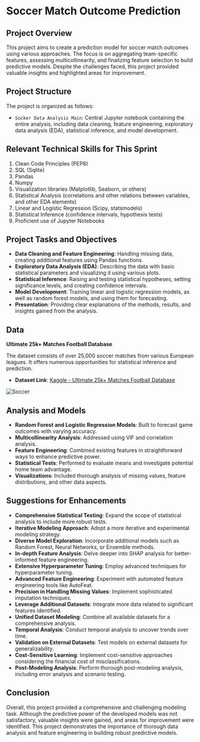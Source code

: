 # Soccer Match Outcome Prediction

## Project Overview

This project aims to create a prediction model for soccer match outcomes using various approaches. The focus is on aggregating team-specific features, assessing multicollinearity, and finalizing feature selection to build predictive models. Despite the challenges faced, this project provided valuable insights and highlighted areas for improvement.

## Project Structure

The project is organized as follows:

- `Socker Data Analysis Main`: Central Jupyter notebook containing the entire analysis, including data cleaning, feature engineering, exploratory data analysis (EDA), statistical inference, and model development.

## Relevant Technical Skills for This Sprint

1. Clean Code Principles (PEP8)
2. SQL (Sqlite)
3. Pandas
4. Numpy
5. Visualization libraries (Matplotlib, Seaborn, or others)
6. Statistical Analysis (correlations and other relations between variables, and other EDA elements)
7. Linear and Logistic Regression (Scipy, statsmodels)
8. Statistical Inference (confidence intervals, hypothesis tests)
10. Proficient use of Jupyter Notebooks

## Project Tasks and Objectives

- **Data Cleaning and Feature Engineering**: Handling missing data, creating additional features using Pandas functions.
- **Exploratory Data Analysis (EDA)**: Describing the data with basic statistical parameters and visualizing it using various plots.
- **Statistical Inference**: Raising and testing statistical hypotheses, setting significance levels, and creating confidence intervals.
- **Model Development**: Training linear and logistic regression models, as well as random forest models, and using them for forecasting.
- **Presentation**: Providing clear explanations of the methods, results, and insights gained from the analysis.

## Data

**Ultimate 25k+ Matches Football Database**

The dataset consists of over 25,000 soccer matches from various European leagues. It offers numerous opportunities for statistical inference and prediction.

- **Dataset Link**: [Kaggle - Ultimate 25k+ Matches Football Database](https://www.kaggle.com/datasets/prajitdatta/ultimate-25k-matches-football-database-european)

![Soccer](https://images.unsplash.com/photo-1489944440615-453fc2b6a9a9?ixlib=rb-1.2.1&ixid=MnwxMjA3fDB8MHxwaG90by1wYWdlfHx8fGVufDB8fHx8&auto=format&fit=crop&w=1482&q=80)


## Analysis and Models

- **Random Forest and Logistic Regression Models**: Built to forecast game outcomes with varying accuracy.
- **Multicollinearity Analysis**: Addressed using VIF and correlation analysis.
- **Feature Engineering**: Combined existing features in straightforward ways to enhance predictive power.
- **Statistical Tests**: Performed to evaluate means and investigate potential home team advantage.
- **Visualizations**: Included thorough analysis of missing values, feature distributions, and other data aspects.

## Suggestions for Enhancements

- **Comprehensive Statistical Testing**: Expand the scope of statistical analysis to include more robust tests.
- **Iterative Modeling Approach**: Adopt a more iterative and experimental modeling strategy.
- **Diverse Model Exploration**: Incorporate additional models such as Random Forest, Neural Networks, or Ensemble methods.
- **In-depth Feature Analysis**: Delve deeper into SHAP analysis for better-informed feature engineering.
- **Extensive Hyperparameter Tuning**: Employ advanced techniques for hyperparameter tuning.
- **Advanced Feature Engineering**: Experiment with automated feature engineering tools like AutoFeat.
- **Precision in Handling Missing Values**: Implement sophisticated imputation techniques.
- **Leverage Additional Datasets**: Integrate more data related to significant features identified.
- **Unified Dataset Modeling**: Combine all available datasets for a comprehensive analysis.
- **Temporal Analysis**: Conduct temporal analysis to uncover trends over time.
- **Validation on External Datasets**: Test models on external datasets for generalizability.
- **Cost-Sensitive Learning**: Implement cost-sensitive approaches considering the financial cost of misclassifications.
- **Post-Modeling Analysis**: Perform thorough post-modeling analysis, including error analysis and scenario testing.

## Conclusion

Overall, this project provided a comprehensive and challenging modeling task. Although the predictive power of the developed models was not satisfactory, valuable insights were gained, and areas for improvement were identified. This project demonstrates the importance of thorough data analysis and feature engineering in building robust predictive models.
